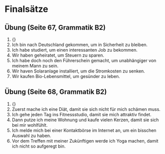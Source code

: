 # Finalsätze

## Übung (Seite 67, Grammatik B2)

1. {}
2. Ich bin nach Deutschland gekommen, um in Sicherheit zu bleiben.
3. Ich habe studiert, um einen interessanten Job zu bekommen.
4. Wir haben geheiratet, um Steuern zu sparen.
5. Ich habe doch noch den Führerschein gemacht, um unabhängiger von meinem Mann zu sein.
6. Wir haven Solaranlage installiert, um die Stromkosten zu senken.
7. Wir kaufen Bio-Lebensmittel, um gesünder zu leben.

## Übung (Seite 68, Grammatik B2)

1. {}
2. Zuerst mache ich eine Diät, damit sie sich nicht für mich schämen muss.
3. Ich gehe jeden Tag ins Fitnessstudio, damit sie mich attraktiv findet.
4. Dann putze ich meine Wohnung und kaufe vielen Kerzen, damit sie sich bei mir wohlfühlt.
5. Ich melde mich bei einer Kontaktbörse im Internet an, um ein bisschen Auswahl zu haben.
6. Vor dem Treffen mit meiner Zukünftigen werde ich Yoga machen, damit ich nicht so aufgeregt bin.